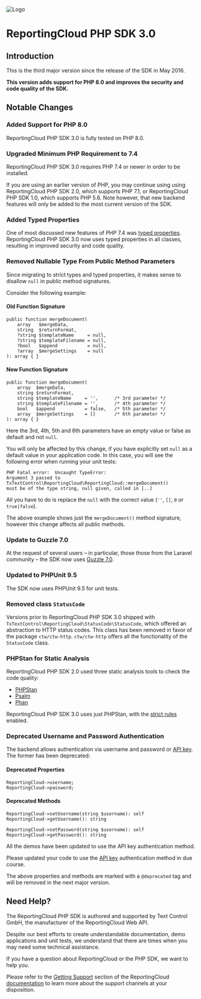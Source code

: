 ![Logo](../resource/rc_logo_512.png)

# ReportingCloud PHP SDK 3.0

## Introduction

This is the third major version since the release of the SDK in May 2016. 

**This version adds support for PHP 8.0 and improves the security and code quality of the SDK.**

## Notable Changes

### Added Support for PHP 8.0

ReportingCloud PHP SDK 3.0 is fully tested on PHP 8.0.

### Upgraded Minimum PHP Requirement to 7.4

ReportingCloud PHP SDK 3.0 requires PHP 7.4 or newer in order to be installed. 

If you are using an earlier version of PHP, you may continue using using ReportingCloud PHP SDK 2.0, which supports PHP 7.1, or ReportingCloud PHP SDK 1.0, which supports PHP 5.6. Note however, that new backend features will only be added to the most current version of the SDK.

### Added Typed Properties

One of most discussed new features of PHP 7.4 was [typed properties](https://stitcher.io/blog/typed-properties-in-php-74). ReportingCloud PHP SDK 3.0 now uses typed properties in all classes, resulting in improved security and code quality.

### Removed Nullable Type From Public Method Parameters

Since migrating to strict types and typed properties, it makes sense to disallow `null` in public method signatures. 

Consider the following example:

#### Old Function Signature

    public function mergeDocument(
        array   $mergeData,
        string  $returnFormat,
        ?string $templateName     = null,
        ?string $templateFilename = null,
        ?bool   $append           = null,
        ?array  $mergeSettings    = null
    ): array { }

#### New Function Signature

    public function mergeDocument(
        array  $mergeData,
        string $returnFormat,
        string $templateName     = '',      /* 3rd parameter */
        string $templateFilename = '',      /* 4th parameter */
        bool   $append           = false,   /* 5th parameter */
        array  $mergeSettings    = []       /* 6th parameter */
    ): array { }

Here the 3rd, 4th, 5th and 6th parameters have an empty value or false as default and not `null`.

You will only be affected by this change, if you have explicitly set `null` as a default value in your application code. In this case, you will see the following error when running your unit tests:

    PHP Fatal error:  Uncaught TypeError: 
    Argument 3 passed to TxTextControl\ReportingCloud\ReportingCloud::mergeDocument() 
    must be of the type string, null given, called in [..]

All you have to do is replace the `null` with the correct value (`''`, `[]`, `0` or `true|false`).

The above example shows just the `mergeDocument()` method signature, however this change affects all public methods.

### Update to Guzzle 7.0

At the request of several users – in particular, those those from the Laravel community – the SDK now uses [Guzzle 7.0](https://laravel-news.com/guzzle-7-released).

### Updated to PHPUnit 9.5

The SDK now uses PHPUnit 9.5 for unit tests.

### Removed class `StatusCode`

Versions prior to ReportingCloud PHP SDK 3.0 shipped with `TxTextControl\ReportingCloud\StatusCode\StatusCode`, which offered an abstraction to HTTP status codes. This class has been removed in favor of the package `ctw/ctw-http`. `ctw/ctw-http` offers all the functionality of the `StatusCode` class.

### PHPStan for Static Analysis

ReportingCloud PHP SDK 2.0 used three static analysis tools to check the code quality:

- [PHPStan](https://github.com/phpstan/phpstan)
- [Psalm](https://psalm.dev)
- [Phan](https://github.com/phan/phan)

ReportingCloud PHP SDK 3.0 uses just PHPStan, with the [strict rules](https://github.com/phpstan/phpstan-strict-rules) enabled.

### Deprecated Username and Password Authentication

The backend allows authentication via username and password or [API key](https://docs.reporting.cloud/docs/chapter/introduction/apikey). The former has been deprecated:

#### Deprecated Properties

```
ReportingCloud->username;
ReportingCloud->password;
```

#### Deprecated Methods

```
ReportingCloud->setUsername(string $username): self
ReportingCloud->getUsername(): string
```

```
ReportingCloud->setPassword(string $username): self
ReportingCloud->getPassword(): string
```

All the demos have been updated to use the API key authentication method.

Please updated your code to use the [API key](https://docs.reporting.cloud/docs/chapter/introduction/apikey) authentication method in due course.

The above properties and methods are marked with a `@deprecated` tag and will be removed in the next major version.

## Need Help?

The ReportingCloud PHP SDK is authored and supported by Text Control GmbH, the manufacturer of the ReportingCloud Web API.

Despite our best efforts to create understandable documentation, demo applications and unit tests, we understand that there are times when you may need some technical assistance.

If you have a question about ReportingCloud or the PHP SDK, we want to help you.

Please refer to the [Getting Support](https://docs.reporting.cloud/docs/chapter/introduction/support) section of the ReportingCloud [documentation](https://docs.reporting.cloud/) to learn more about the support channels at your disposition.
